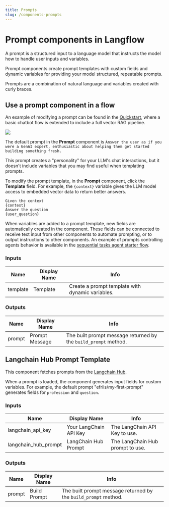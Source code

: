 ```yaml
---
title: Prompts
slug: /components-prompts
---
```


# Prompt components in Langflow

A prompt is a structured input to a language model that instructs the model how to handle user inputs and variables.

Prompt components create prompt templates with custom fields and dynamic variables for providing your model structured, repeatable prompts.

Prompts are a combination of natural language and variables created with curly braces.

## Use a prompt component in a flow

An example of modifying a prompt can be found in the [Quickstart](/get-started-quickstart#run-the-chatbot-with-retrieved-context), where a basic chatbot flow is extended to include a full vector RAG pipeline.

![](/img/quickstart-add-document-ingestion.png)

The default prompt in the **Prompt** component is `Answer the user as if you were a GenAI expert, enthusiastic about helping them get started building something fresh.`

This prompt creates a "personality" for your LLM's chat interactions, but it doesn't include variables that you may find useful when templating prompts.

To modify the prompt template, in the **Prompt** component, click the **Template** field. For example, the `{context}` variable gives the LLM model access to embedded vector data to return better answers.

```text
Given the context
{context}
Answer the question
{user_question}
```

When variables are added to a prompt template, new fields are automatically created in the component. These fields can be connected to receive text input from other components to automate prompting, or to output instructions to other components. An example of prompts controlling agents behavior is available in the [sequential tasks agent starter flow](/sequential-agent).

### Inputs

| Name     | Display Name | Info                                                              |
|----------|--------------|-------------------------------------------------------------------|
| template | Template     | Create a prompt template with dynamic variables.                  |

### Outputs

| Name   | Display Name    | Info                                                   |
|--------|----------------|--------------------------------------------------------|
| prompt | Prompt Message  | The built prompt message returned by the `build_prompt` method. |

## Langchain Hub Prompt Template

This component fetches prompts from the [Langchain Hub](https://docs.smith.langchain.com/old/category/prompt-hub).

When a prompt is loaded, the component generates input fields for custom variables. For example, the default prompt "efriis/my-first-prompt" generates fields for `profession` and `question`.

### Inputs

| Name               | Display Name              | Info                                    |
|--------------------|---------------------------|------------------------------------------|
| langchain_api_key  | Your LangChain API Key    | The LangChain API Key to use.            |
| langchain_hub_prompt| LangChain Hub Prompt     | The LangChain Hub prompt to use.         |

### Outputs

| Name   | Display Name | Info                                                              |
|--------|--------------|-------------------------------------------------------------------|
| prompt | Build Prompt | The built prompt message returned by the `build_prompt` method.   |
